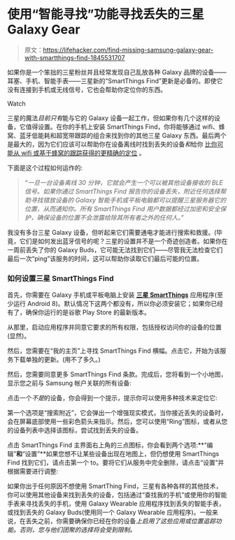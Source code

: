 # 使用“智能寻找”功能寻找丢失的三星 Galaxy Gear

> 原文：<https://lifehacker.com/find-missing-samsung-galaxy-gear-with-smartthings-find-1845531707>

如果你是一个笨拙的三星粉丝并且经常发现自己乱放各种 Galaxy 品牌的设备——耳塞、手机、智能手表——三星新的“SmartThings Find”更新是必备的。即使它没有连接到手机或无线信号，它也会帮助你定位你的东西。

Watch

三星的魔法*目前只有*能与它的 Galaxy 设备一起工作，但如果你有几个这样的设备，它值得设置。在你的手机上安装 SmartThings Find，你将能够通过 wifi、蜂窝、蓝牙低能耗和超宽带跟踪的组合来找到你的其他三星 Galaxy 东西。最后两个是最大的，因为它们应该可以帮助你在设备离线时找到丢失的设备*和*给你 [比你可能从 wifi 或基于蜂窝的跟踪获得的更精确的定位](https://www.electronicdesign.com/technologies/communications/article/21800581/whats-the-difference-between-measuring-location-by-uwb-wifi-and-bluetooth) 。

下面是这个过程如何运作的:

> *“一旦一台设备离线 30 分钟，它就会产生一个可以被其他设备接收的 BLE 信号。如果你通过 SmartThings Find 报告你的设备丢失，附近任何选择帮助寻找错放设备的 Galaxy 智能手机或平板电脑都可以提醒三星服务器它的位置，从而通知你。所有 SmartThings Find 用户数据都经过加密和安全保护，确保设备的位置不会泄露给除其所有者之外的任何人。”*

我没有多台三星 Galaxy 设备，但听起来它们需要通电才能进行搜索和救援。(毕竟，它们是如何发出蓝牙信号的呢？三星的设置并不是一个奇迹创造者。如果你在一周前丢失了你的 Galaxy Buds，它可能无法找到它们——尽管我无法检查它们最后一次“ping”该服务的时间，这可以帮助你读取它们最后可能的位置。

### 如何设置三星 SmartThings Find

首先，你需要在 Galaxy 手机或平板电脑上安装 [**三星 SmartThings**](https://play.google.com/store/apps/details?id=com.samsung.android.oneconnect&hl=en_US&gl=US) 应用程序(至少运行 Android 8)。默认情况下这两个都没有，所以你必须安装它；如果你已经有了，确保你运行的是谷歌 Play Store 的最新版本。

从那里，启动应用程序并同意它要求的所有权限，包括授权访问你的设备的位置(显然)。

然后，您需要在“我的主页”上寻找 SmartThings Find 横幅。点击它，开始为该服务下载单独的更新。(用不了多久。)

然后，您需要同意更多 SmartThings Find 条款。完成后，您将看到一个小地图，显示您之前与 Samsung 帐户关联的所有设备:

点击一个*不是*的设备，你会得到一个提示，提示你可以使用多种技术来定位它:

第一个选项是“搜索附近”，它会弹出一个增强现实模式，当你接近丢失的设备时，会在屏幕底部使用一些彩色箭头来指示。然后，您可以使用“Ring”图标，或者从您的设备列表中选择该图标，尝试找到丢失的设备。

点击 SmartThings Find 主界面右上角的三点图标，你会看到两个选项:**“编辑”**和**“设置”**如果您想不让某些设备出现在地图上，但仍想使用 SmartThings Find 找到它们，请点击第一个 to。要将它们从服务中完全删除，请点击“设置”并根据需要进行调整:

如果你出于任何原因不想使用 SmartThing Find，三星有各种各样的其他技术，你可以使用其他设备来找到丢失的设备，包括通过“查找我的手机”或使用你的智能手表来寻找丢失的手机，使用 Galaxy Wearable 应用程序找到丢失的智能手表，或找到丢失的 Galaxy Buds(使用同一个 Galaxy Wearable 应用程序)。一般来说，在丢失之前，你需要确保你已经在你的设备*上启用了这些应用或位置追踪功能。否则，您与他们团聚的选择将会受到限制。*